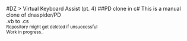 #DZ > Virtual Keyboard Assist (pt. 4)
##PD clone in c# 
This is a manual clone of dnaspider/PD 
<br/>.vb to .cs
<br/><sub>Repository might get deleted if unsuccessful 
<br/>Work in progress..</sub>